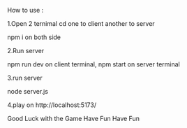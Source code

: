 How to use :

<p>1.Open 2 ternimal cd one to client another to server</p>
<p> npm i on both side</p>

<p>2.Run server</p>
<p> npm run dev on client terminal, npm start on server terminal </p>

<p>3.run server</p>
<p> node server.js </p>

<p>4.play on http://localhost:5173/</p>

<p>Good Luck with the Game Have Fun Have Fun</p>
 
